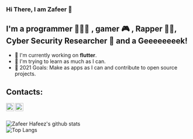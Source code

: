 ### Hi There, I am Zafeer 👋
## I'm a programmer 👨🏽‍💻 , gamer 🎮 , Rapper 🤘🏽, Cyber Security Researcher 🔬 and a Geeeeeeeek!

- 📱  I'm currently working on **flutter**.
- 🌱 I'm trying to learn as much as I can. 
- 🥅 2021 Goals: Make as apps as I can and contribute to open source projects.
## Contacts:
[<img align="left" alt="Terry | Instagram" width="22px" src="https://cdn.jsdelivr.net/npm/simple-icons@v3/icons/instagram.svg" />][instagram]

[<img align="left" alt="Terry | YouTube" width="22px" src="https://cdn.jsdelivr.net/npm/simple-icons@v3/icons/youtube.svg" />][youtube]



<br />
<br />

![Zafeer Hafeez's github stats](https://github-readme-stats.vercel.app/api?username=IIvexII&count_private=true&show_icons=true)  
![Top Langs](https://github-readme-stats.vercel.app/api/top-langs/?username=IIvexII)

[youtube]: https://www.youtube.com/channel/UCrGoIfMI_bT2FlKtbMf5inw
[instagram]: https://www.instagram.com/zafeerhafeez/
